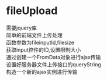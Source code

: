 # fileUpload
需要jquery库</br>
简单的前端文件上传处理</br>
函数参数为fileinputId,filesize</br>
获取input控件的ID,设置限制大小</br>
通过创建一个FromData对象进行ajax传输</br>
设置好服务器文件上传接口的queryString</br>
构造一个新的ajax实例进行传输</br>
